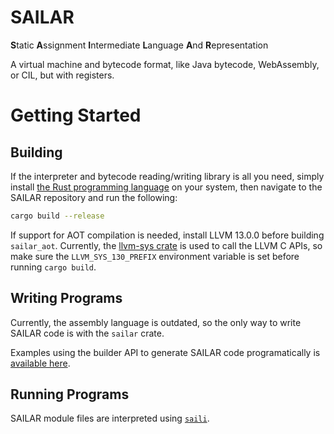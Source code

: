 # SAILAR
**S**tatic **A**ssignment **I**ntermediate **L**anguage **A**nd **R**epresentation

A virtual machine and bytecode format, like Java bytecode, WebAssembly, or CIL, but with registers.

# Getting Started

## Building

If the interpreter and bytecode reading/writing library is all you need, simply install [the Rust programming language](https://www.rust-lang.org/tools/install) on your system, then navigate to the SAILAR repository and run the following:
```bash
cargo build --release
```

If support for AOT compilation is needed, install LLVM 13.0.0 before building `sailar_aot`. Currently, the [llvm-sys crate](https://crates.io/crates/llvm-sys) is used to call the LLVM C APIs, so make sure the `LLVM_SYS_130_PREFIX` environment variable is set before running `cargo build`.

## Writing Programs

Currently, the assembly language is outdated, so the only way to write SAILAR code is with the `sailar` crate.

Examples using the builder API to generate SAILAR code programatically is [available here](../main/sailar_vm/examples/).

## Running Programs

SAILAR module files are interpreted using [`saili`](../main/saili/).
